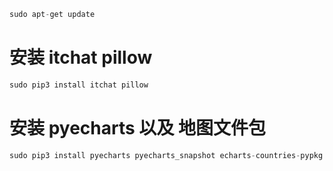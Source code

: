 ```python
sudo apt-get update
```

# 安装 itchat pillow
```python
sudo pip3 install itchat pillow
```

# 安装 pyecharts 以及 地图文件包
```python
sudo pip3 install pyecharts pyecharts_snapshot echarts-countries-pypkg echarts-china-provinces-pypkg echarts-china-cities-pypkg
```


